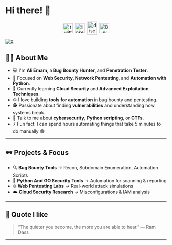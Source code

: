 # Hi there! 👋  
<p align="center">
<a href="https://twitter.com/" target="blank"><img align="center" src="https://cdn.jsdelivr.net/npm/simple-icons@3.0.1/icons/twitter.svg" alt="twitter" height="30" width="30" /></a>&nbsp;
<a href="https://linkedin.com/in/" target="blank"><img align="center" src="https://cdn.jsdelivr.net/npm/simple-icons@3.0.1/icons/linkedin.svg" alt="linkedin" height="30" width="30" /></a>&nbsp;
<a href="https://discord.com/users/" target="blank"><img align="center" src="https://cdn.jsdelivr.net/npm/simple-icons@3.0.1/icons/discord.svg" alt="discord" height="40" width="30" /></a>&nbsp;
<a href="https://www.buymeacoffee.com/" target="blank"><img align="center" alt="Buy me a Coffee" width="30px" src="https://cdn.jsdelivr.net/npm/simple-icons@3.0.1/icons/buymeacoffee.svg" /></a>
</p>

[![X](https://cdn.jsdelivr.net/npm/simple-icons@15.16.1/icons/x.svg)](https://x.com/BERL111N)

## 👨‍💻 About Me  
- 💻 I'm **Ali Emam**, a **Bug Bounty Hunter**, and **Penetration Tester**.  
- 🎯 Focused on **Web Security**, **Network Pentesting**, and **Automation with Python**.  
- 🧠 Currently learning **Cloud Security** and **Advanced Exploitation Techniques**.  
- ⚙️ I love building **tools for automation** in bug bounty and pentesting.  
- 🕵️ Passionate about finding **vulnerabilities** and understanding how systems break.  
- 💬 Talk to me about **cybersecurity**, **Python scripting**, or **CTFs**.  
- ⚡ Fun fact: I can spend hours automating things that take 5 minutes to do manually 😅  

---

## 🕶️ Projects & Focus
- 🔍 **Bug Bounty Tools** → Recon, Subdomain Enumeration, Automation Scripts  
- 🧰 **Python And GO Security Tools** → Automation for scanning & reporting  
- 🌐 **Web Pentesting Labs** → Real-world attack simulations  
- ☁️ **Cloud Security Research** → Misconfigurations & IAM analysis  

---

## 🧠 Quote I like
> “The quieter you become, the more you are able to hear.” — Ram Dass  

---
